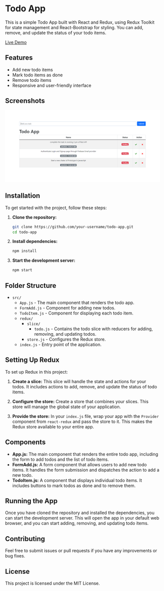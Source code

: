 # Todo App

This is a simple Todo App built with React and Redux, using Redux Toolkit for state management and React-Bootstrap for styling. You can add, remove, and update the status of your todo items. 

[Live Demo](https://todo-assignment-kappa.vercel.app/)

## Features

- Add new todo items
- Mark todo items as done
- Remove todo items
- Responsive and user-friendly interface

## Screenshots

![Screenshot 1](./public/screenshots/React-App.png)

## Installation

To get started with the project, follow these steps:

1. **Clone the repository:**
    ```bash
    git clone https://github.com/your-username/todo-app.git
    cd todo-app
    ```

2. **Install dependencies:**
    ```bash
    npm install
    ```

3. **Start the development server:**
    ```bash
    npm start
    ```

## Folder Structure

- `src/`
    - `App.js` - The main component that renders the todo app.
    - `FormAdd.js` - Component for adding new todos.
    - `TodoItem.js` - Component for displaying each todo item.
  - `redux/`
    - `slice/`
      - `todo.js` - Contains the todo slice with reducers for adding, removing, and updating todos.
    - `store.js` - Configures the Redux store.
  - `index.js` - Entry point of the application.

## Setting Up Redux

To set up Redux in this project:

1. **Create a slice:** This slice will handle the state and actions for your todos. It includes actions to add, remove, and update the status of todo items.

2. **Configure the store:** Create a store that combines your slices. This store will manage the global state of your application.

3. **Provide the store:** In your `index.js` file, wrap your app with the `Provider` component from `react-redux` and pass the store to it. This makes the Redux store available to your entire app.

## Components

- **App.js:** The main component that renders the entire todo app, including the form to add todos and the list of todo items.
- **FormAdd.js:** A form component that allows users to add new todo items. It handles the form submission and dispatches the action to add a new todo.
- **TodoItem.js:** A component that displays individual todo items. It includes buttons to mark todos as done and to remove them.

## Running the App

Once you have cloned the repository and installed the dependencies, you can start the development server. This will open the app in your default web browser, and you can start adding, removing, and updating todo items.

## Contributing

Feel free to submit issues or pull requests if you have any improvements or bug fixes.

## License

This project is licensed under the MIT License.
